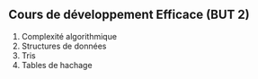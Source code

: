 Cours de développement Efficace (BUT 2)
--------------------------------------

1. Complexité algorithmique
2. Structures de données
3. Tris
4. Tables de hachage
